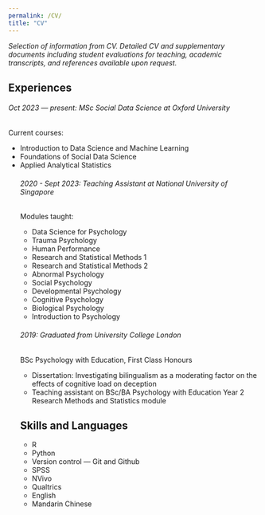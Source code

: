 ```yaml
---
permalink: /CV/
title: "CV"
---
```

<p><em>Selection of information from CV. Detailed CV and supplementary documents including student evaluations for teaching, academic transcripts, and references available upon request. </em></p>

## Experiences

###### Oct 2023 — present: MSc Social Data Science at Oxford University
Current courses:
<ul>
    <li>Introduction to Data Science and Machine Learning</li>
    <li>Foundations of Social Data Science</li>
    <li>Applied Analytical Statistics</li>

###### 2020 - Sept 2023: Teaching Assistant at National University of Singapore
Modules taught:
<ul>
    <li>Data Science for Psychology</li>
    <li>Trauma Psychology</li>
    <li>Human Performance</li>
    <li>Research and Statistical Methods 1</li>
    <li>Research and Statistical Methods 2</li>
    <li>Abnormal Psychology</li>
    <li>Social Psychology</li>
    <li>Developmental Psychology</li>
    <li>Cognitive Psychology</li>
    <li>Biological Psychology</li>
    <li>Introduction to Psychology</li>
</ul>

###### 2019: Graduated from University College London
BSc Psychology with Education, First Class Honours
<ul>
    <li>Dissertation: Investigating bilingualism as a moderating factor on the effects of cognitive load on deception </li>
    <li>Teaching assistant on BSc/BA Psychology with Education Year 2 Research Methods and Statistics module</li>
</ul>


## Skills and Languages

<p><ul>
    <li>R</li>
    <li>Python</li>
    <li>Version control — Git and Github</li>
    <li>SPSS</li>
    <li>NVivo</li>
    <li>Qualtrics</li>
    <li>English</li>
    <li>Mandarin Chinese</li>
</ul></p>